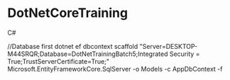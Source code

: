 # DotNetCoreTraining
C#

//Database first
dotnet ef dbcontext scaffold "Server=DESKTOP-M44SRQR;Database=DotNetTrainingBatch5;Integrated Security = True;TrustServerCertificate=True;" Microsoft.EntityFrameworkCore.SqlServer -o Models -c AppDbContext -f
